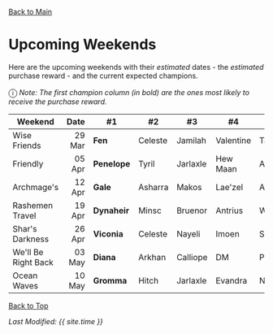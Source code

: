 [Back to Main](index.md)

# Upcoming Weekends

Here are the upcoming weekends with their *estimated* dates - the *estimated* purchase reward - and the current expected champions.

<span style="font-size:1.2em;">ⓘ</span> *Note: The first champion column (in bold) are the ones most likely to receive the purchase reward.*

| Weekend | Date | #1 | #2 | #3 | #4 | #5 | Reward |
|---|--:|---|---|---|---|---|---|
| Wise Friends | 29 Mar | **Fen** | Celeste | Jamilah | Valentine | Tatyana | Golden Epic |
| Friendly | 05 Apr | **Penelope** | Tyril | Jarlaxle | Hew Maan | Aila | Golden Epic |
| Archmage's | 12 Apr | **Gale** | Asharra | Makos | Lae'zel | Astarion | Golden Epic |
| Rashemen Travel | 19 Apr | **Dynaheir** | Minsc | Bruenor | Antrius | Wyll | Golden Epic |
| Shar's Darkness | 26 Apr | **Viconia** | Celeste | Nayeli | Imoen | Shadowheart | Golden Epic |
| We'll Be Right Back | 03 May | **Diana** | Arkhan | Calliope | DM | Presto | Golden Epic |
| Ocean Waves | 10 May | **Gromma** | Hitch | Jarlaxle | Evandra | Nordom | Golden Epic |

[Back to Top](#top)

*Last Modified: {{ site.time }}*